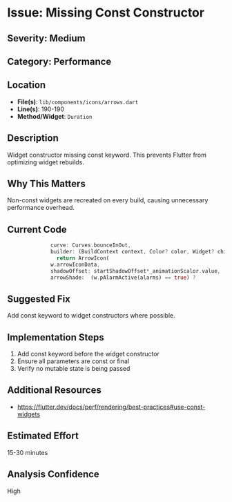 # Issue: Missing Const Constructor

## Severity: Medium

## Category: Performance

## Location
- **File(s)**: `lib/components/icons/arrows.dart`
- **Line(s)**: 190-190
- **Method/Widget**: `Duration`

## Description
Widget constructor missing const keyword. This prevents Flutter from optimizing widget rebuilds.

## Why This Matters
Non-const widgets are recreated on every build, causing unnecessary performance overhead.

## Current Code
```dart
              curve: Curves.bounceInOut,
              builder: (BuildContext context, Color? color, Widget? child) {
                return ArrowIcon(
              w.arrowIconData, 
              shadowOffset: startShadowOffset*_animationScalor.value,
              arrowShade:  (w.pAlarmActive(alarms) == true) ? 
```

## Suggested Fix
Add const keyword to widget constructors where possible.

## Implementation Steps
1. Add const keyword before the widget constructor
2. Ensure all parameters are const or final
3. Verify no mutable state is being passed

## Additional Resources
- https://flutter.dev/docs/perf/rendering/best-practices#use-const-widgets

## Estimated Effort
15-30 minutes

## Analysis Confidence
High
